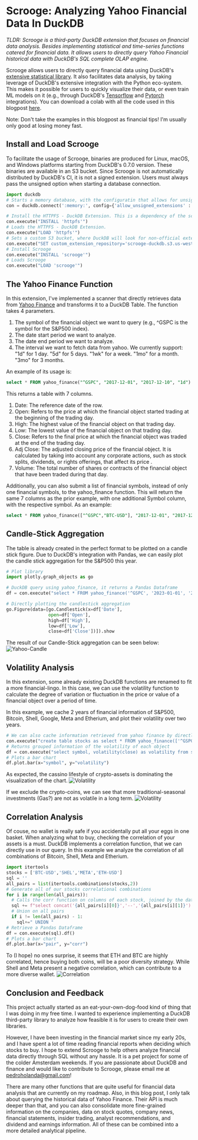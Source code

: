 # Scrooge: Analyzing Yahoo Financial Data In DuckDB

*TLDR: Scrooge is a third-party DuckDB extension that focuses on financial data analysis. Besides implementing statistical and time-series functions catered for financial data. It allows users to directly query Yahoo Financial historical data with DuckDB's SQL complete OLAP engine.*

Scrooge allows users to directly query financial data using DuckDB's [extensive statistical library](https://duckdb.org/docs/sql/functions/overview). It also facilitates data analysis, by taking leverage of DuckDB's extensive integration with the Python eco-system. This makes it possible for users to quickly visualize their data, or even train ML models on it (e.g., through DuckDB's [Tensorflow](https://github.com/duckdb/duckdb/pull/6348) and [Pytorch](https://github.com/duckdb/duckdb/pull/6295) integrations).
You can download a colab with all the code used in this blogpost [here](https://colab.research.google.com/drive/1n853n91tAnPviNpJaEoswMH45Xja_OUD?usp=sharing).

Note: Don't take the examples in this blogpost as financial tips! I'm usually only good at losing money fast.

## Install and Load Scrooge
To facilitate the usage of Scrooge, binaries are produced for Linux, macOS, and Windows platforms starting from DuckDB's 0.7.0 version. These binaries are available in an S3 bucket.
Since Scrooge is not automatically distributed by DuckDB's CI, it is not a signed extension. Users must always pass the unsigned option when starting a database connection.
```python
import duckdb
# Starts a memory database, with the configuratin that allows for unsigned extensions
con = duckdb.connect(':memory:', config={'allow_unsigned_extensions' : 'true'})

# Install the HTTPFS - DuckDB Extension. This is a dependency of the scrooge extension.
con.execute("INSTALL 'httpfs'")
# Loads the HTTPFS - DuckDB Extension.
con.execute("LOAD 'httpfs'")
# Sets a custom S3 bucket, where DuckDB will look for non-official extensions.
con.execute("SET custom_extension_repository='scrooge-duckdb.s3.us-west-2.amazonaws.com/scrooge/s3_deploy';")
# Install Scrooge
con.execute("INSTALL 'scrooge'")
# Loads Scrooge
con.execute("LOAD 'scrooge'")
```

## The Yahoo Finance Function
In this extension, I've implemented a scanner that directly retrieves data from [Yahoo Finance](https://finance.yahoo.com/) and transforms it to a DuckDB Table.
The function takes 4 parameters.
1) The symbol of the financial object we want to query (e.g., ^GSPC is the symbol for the S&P500 index).
2) The date start period we want to analyze.
3) The date end period we want to analyze.
4) The interval we want to fetch data from yahoo. We currently support: "1d" for 1 day. "5d" for 5 days. "1wk" for a week. "1mo" for a month. "3mo" for 3 months.

An example of its usage is:
```sql
select * FROM yahoo_finance("^GSPC", "2017-12-01", "2017-12-10", "1d")
```

This returns a table with 7 columns.
1) Date: The reference date of the row.
2) Open: Refers to the price at which the financial object started trading at the beginning of the trading day.
3) High: The highest value of the financial object on that trading day.
4) Low: The lowest value of the financial object on that trading day.
5) Close: Refers to the final price at which the financial object was traded at the end of the trading day.
6) Adj Close: The adjusted closing price of the financial object. It is calculated by taking into account any corporate actions, such as stock splits, dividends, or rights offerings, that affect its price .
7) Volume: The total number of shares or contracts of the financial object that have been traded during that day.

Additionally, you can also submit a list of financial symbols, instead of only one financial symbols, to the yahoo_finance function.
This will return the same 7 columns as the prior example, with one additional Symbol column, with the respective symbol.
As an example:
```sql
select * FROM yahoo_finance(["^GSPC","BTC-USD"], "2017-12-01", "2017-12-10", "1d")
```

## Candle-Stick Aggregation
The table is already created in the perfect format to be plotted on a candle stick figure. Due to DuckDB's integration with Pandas, we can easily plot the candle stick aggregation for the S&P500 this year.
```python
# Plot library
import plotly.graph_objects as go

# DuckDB query using yahoo_finance, it returns a Pandas Dataframe
df = con.execute("select * FROM yahoo_finance('^GSPC', '2023-01-01', '2023-02-18', '1d')").df()

# Directly plotting the candlestick aggregation
go.Figure(data=[go.Candlestick(x=df['Date'],
                open=df['Open'],
                high=df['High'],
                low=df['Low'],
                close=df['Close'])]).show
```
The result of our Candle-Stick aggregation can be seen below:
![Yahoo-Candle](/yahoo-candle.png)

## Volatility Analysis
In this extension, some already existing DuckDB functions are renamed to fit a more financial-lingo. In this case, we can use the volatility function to calculate the degree of variation or fluctuation in the price or value of a financial object over a period of time.

In this example, we cache 2 years of financial information of S&P500, Bitcoin, Shell, Google, Meta and Etherium, and plot their volatility over two years. 
```python
# We can also cache information retrieved from yahoo finance by directly storing it on a table
con.execute("create table stocks as select * FROM yahoo_finance(['^GSPC','BTC-USD', 'SHEL', 'GOOG', 'META','ETH-USD'], '2020-01-01', '2023-02-18', '1d')")
# Returns grouped information of the volatility of each object
df = con.execute("select symbol, volatility(close) as volatility from stocks group by symbol").df()
# Plots a bar chart
df.plot.bar(x="symbol", y="volatility")
```
As expected, the cassino lifestyle of crypto-assets is dominating the visualization of the chart.
![Volatility](/volatility.png)

If we exclude the crypto-coins, we can see that more traditional-seasonal investments (Gas?) are not as volatile in a long term.
![Volatility](/volatility_2.png)

## Correlation Analysis
Of couse, no wallet is really safe if you accidentally put all your eggs in one basket. When analyzing what to buy, checking the correlation of your assets is a must. DuckDB implements a correlation function, that we can directly use in our query.
In this example we analyze the correlation of all combinations of Bitcoin, Shell, Meta and Etherium.

```python
import itertools
stocks = ['BTC-USD','SHEL','META','ETH-USD']
sql = ''
all_pairs = list(itertools.combinations(stocks,2))
# Generate all of our stocks correlational combinations
for i in range(len(all_pairs)):
  # Calls the corr function on columns of each stock, joined by the date
  sql += f"select concat('{all_pairs[i][0]}','--','{all_pairs[i][1]}') as pair, corr(stock_1.close,stock_2.close) as corr from (select date,close from stocks where symbol = '{all_pairs[i][0]}') as stock_1 inner join (select date,close from stocks where symbol = '{all_pairs[i][1]}') as stock_2 on (stock_1.date = stock_2.date)"
  # Union on all pairs
  if i != len(all_pairs) - 1:
    sql+=" UNION "
# Retrieve a Pandas Dataframe
df = con.execute(sql).df()
# Plots a bar chart
df.plot.bar(x="pair", y="corr")
```
To (I hope) no ones surprise, it seems that ETH and BTC are highly correlated, hence buying both coins, will be a poor diversity strategy. While Shell and Meta present a negative correlation, which can contribute to a more diverse wallet.
![Correlation](/corr.png)

## Conclusion and Feedback
This project actually started as an eat-your-own-dog-food kind of thing that I was doing in my free time. I wanted to experience implementing a DuckDB third-party library to analyze how feasible it is for users to create their own libraries.

However, I have been investing in the financial market since my early 20s, and I have spent a lot of time reading financial reports when deciding which stocks to buy. I hope to extend Scrooge to help others analyze financial data directly through SQL without any hassle. It is a pet project for some of the colder Amsterdam weekends. If you are passionate about DuckDB and finance and would like to contribute to Scrooge, please email me at [pedroholanda@gmail.com](mailto:pedroholanda@gmail.com)!

There are many other functions that are quite useful for financial data analysis that are currently on my roadmap. Also, in this blog post, I only talk about querying the historical data of Yahoo Finance. Their API is much deeper than that, and you can also consolidate more fine-grained information on the companies, data on stock quotes, company news, financial statements, insider trading, analyst recommendations, and dividend and earnings information. All of these can be combined into a more detailed analytical pipeline.
